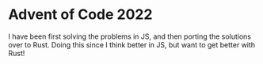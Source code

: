# Advent of Code 2022

I have been first solving the problems in JS, and then porting the solutions over to Rust. Doing this since I think better in JS, but want to get better with Rust!

